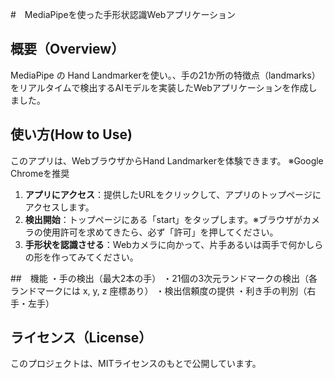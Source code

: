 #　MediaPipeを使った手形状認識Webアプリケーション 

## 概要（Overview）
MediaPipe の Hand Landmarkerを使い。、手の21か所の特徴点（landmarks）をリアルタイムで検出するAIモデルを実装したWebアプリケーションを作成しました。

## 使い方(How to Use)
このアプリは、WebブラウザからHand Landmarkerを体験できます。
※Google Chromeを推奨

1. **アプリにアクセス**：提供したURLをクリックして、アプリのトップページにアクセスします。
2. **検出開始**：トップページにある「start」をタップします。※ブラウザがカメラの使用許可を求めてきたら、必ず「許可」を押してください。
3. **手形状を認識させる**：Webカメラに向かって、片手あるいは両手で何かしらの形を作ってみてください。

##　機能
・手の検出（最大2本の手）
・21個の3次元ランドマークの検出（各ランドマークには x, y, z 座標あり）
・検出信頼度の提供
・利き手の判別（右手・左手）

## ライセンス（License）
このプロジェクトは、MITライセンスのもとで公開しています。